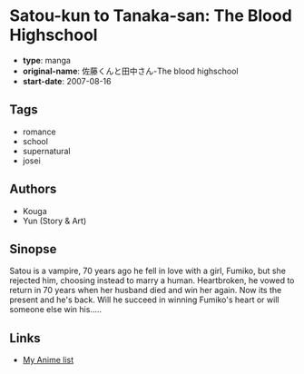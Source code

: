 # Satou-kun to Tanaka-san: The Blood Highschool

-   **type**: manga
-   **original-name**: 佐藤くんと田中さん-The blood highschool
-   **start-date**: 2007-08-16

## Tags

-   romance
-   school
-   supernatural
-   josei

## Authors

-   Kouga
-   Yun (Story & Art)

## Sinopse

Satou is a vampire, 70 years ago he fell in love with a girl, Fumiko, but she rejected him, choosing instead to marry a human. Heartbroken, he vowed to return in 70 years when her husband died and win her again. Now its the present and he's back. Will he succeed in winning Fumiko's heart or will someone else win his.....

## Links

-   [My Anime list](https://myanimelist.net/manga/16498/Satou-kun_to_Tanaka-san__The_Blood_Highschool)
